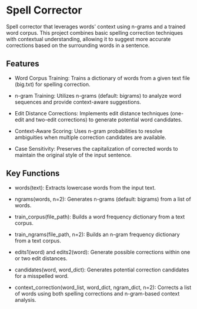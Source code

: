 # Spell Corrector

Spell corrector that leverages words' context using n-grams and a trained word corpus.
This project combines basic spelling correction techniques with contextual understanding, allowing it to suggest more accurate corrections based on the surrounding words in a sentence.

## Features

- Word Corpus Training: Trains a dictionary of words from a given text file (big.txt) for spelling correction.

- n-gram Training: Utilizes n-grams (default: bigrams) to analyze word sequences and provide context-aware suggestions.

- Edit Distance Corrections: Implements edit distance techniques (one-edit and two-edit corrections) to generate potential word candidates.

- Context-Aware Scoring: Uses n-gram probabilities to resolve ambiguities when multiple correction candidates are available.

- Case Sensitivity: Preserves the capitalization of corrected words to maintain the original style of the input sentence.

## Key Functions

- words(text): Extracts lowercase words from the input text.

- ngrams(words, n=2): Generates n-grams (default: bigrams) from a list of words.

- train_corpus(file_path): Builds a word frequency dictionary from a text corpus.

- train_ngrams(file_path, n=2): Builds an n-gram frequency dictionary from a text corpus.

- edits1(word) and edits2(word): Generate possible corrections within one or two edit distances.

- candidates(word, word_dict): Generates potential correction candidates for a misspelled word.

- context_correction(word_list, word_dict, ngram_dict, n=2): Corrects a list of words using both spelling corrections and n-gram-based context analysis.
